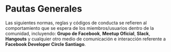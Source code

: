 # Pautas Generales
Las siguientes normas, reglas y códigos de conducta se refieren al comportamiento que se espera de los miembros/usuarios dentro de la comunidad, incluyendo: **Grupo de Facebook**, **Meetup Oficial**, **Slack**, **Hangouts** y cualquier otro medio de comunicación e interacción referente a **Facebook Developer Circle Santiago**.


